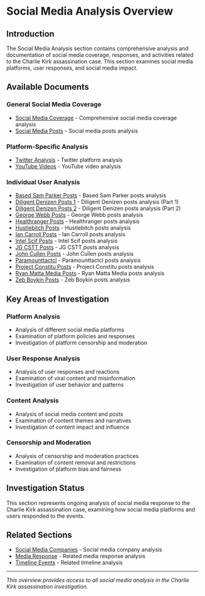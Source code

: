 # Social Media Analysis Overview

## Introduction

The Social Media Analysis section contains comprehensive analysis and documentation of social media coverage, responses, and activities related to the Charlie Kirk assassination case. This section examines social media platforms, user responses, and social media impact.

## Available Documents

### General Social Media Coverage
- [Social Media Coverage](social_media_coverage.md) - Comprehensive social media coverage analysis
- [Social Media Posts](social_media_posts.md) - Social media posts analysis

### Platform-Specific Analysis
- [Twitter Analysis](twitter_analysis.md) - Twitter platform analysis
- [YouTube Videos](youtube_videos.md) - YouTube video analysis

### Individual User Analysis
- [Based Sam Parker Posts](based_sam_parker_posts.md) - Based Sam Parker posts analysis
- [Diligent Denizen Posts 1](diligent_denizen_posts_1.md) - Diligent Denizen posts analysis (Part 1)
- [Diligent Denizen Posts 2](diligent_denizen_posts_2.md) - Diligent Denizen posts analysis (Part 2)
- [George Webb Posts](george_webb_posts.md) - George Webb posts analysis
- [Healthranger Posts](healthranger_posts.md) - Healthranger posts analysis
- [Hustlebitch Posts](hustlebitch_posts.md) - Hustlebitch posts analysis
- [Ian Carroll Posts](ian_carroll_posts.md) - Ian Carroll posts analysis
- [Intel Scif Posts](intel_scif_posts.md) - Intel Scif posts analysis
- [JG CSTT Posts](jg_cstt_posts.md) - JG CSTT posts analysis
- [John Cullen Posts](john_cullen_posts.md) - John Cullen posts analysis
- [Paramounttactcl](paramounttactcl.md) - Paramounttactcl posts analysis
- [Project Constitu Posts](project_constitu_posts.md) - Project Constitu posts analysis
- [Ryan Matta Media Posts](ryan_matta_media_posts.md) - Ryan Matta Media posts analysis
- [Zeb Boykin Posts](zeb_boykin_posts.md) - Zeb Boykin posts analysis

## Key Areas of Investigation

### Platform Analysis
- Analysis of different social media platforms
- Examination of platform policies and responses
- Investigation of platform censorship and moderation

### User Response Analysis
- Analysis of user responses and reactions
- Examination of viral content and misinformation
- Investigation of user behavior and patterns

### Content Analysis
- Analysis of social media content and posts
- Examination of content themes and narratives
- Investigation of content impact and influence

### Censorship and Moderation
- Analysis of censorship and moderation practices
- Examination of content removal and restrictions
- Investigation of platform bias and fairness

## Investigation Status

This section represents ongoing analysis of social media response to the Charlie Kirk assassination case, examining how social media platforms and users responded to the events.

## Related Sections

- [Social Media Companies](../social_media_companies/overview.md) - Social media company analysis
- [Media Response](../media_response/overview.md) - Related media response analysis
- [Timeline Events](../timeline_events/overview.md) - Related timeline analysis

---

*This overview provides access to all social media analysis in the Charlie Kirk assassination investigation.*